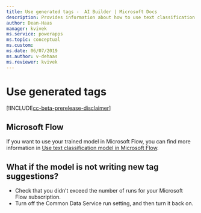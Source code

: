 ```yaml
---
title: Use generated tags -  AI Builder | Microsoft Docs
description: Provides information about how to use text classification model–generated tags, and some troubleshooting information
author: Dean-Haas
manager: kvivek
ms.service: powerapps
ms.topic: conceptual
ms.custom: 
ms.date: 06/07/2019
ms.author: v-dehaas
ms.reviewer: kvivek
---
```


# Use generated tags

[!INCLUDE[cc-beta-prerelease-disclaimer](./includes/cc-beta-prerelease-disclaimer.md)]

## Microsoft Flow

If you want to use your trained model in Microsoft Flow, you can find more information in [Use text classification model in Microsoft Flow](text-classification-model-in-flow.md).


## What if the model is not writing new tag suggestions? 



 - Check that you didn’t exceed the number of runs for your Microsoft Flow subscription.
 - Turn off the Common Data Service run setting, and then turn it back on.
